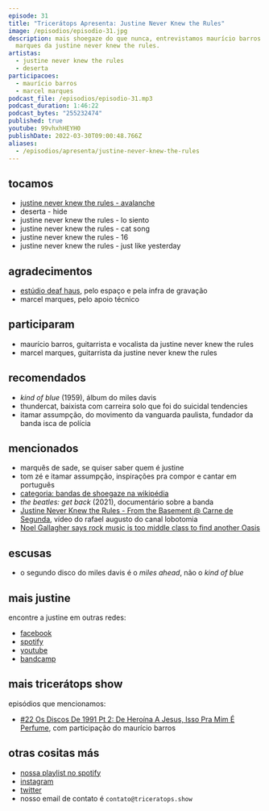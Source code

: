```yaml
---
episode: 31
title: "Tricerátops Apresenta: Justine Never Knew the Rules"
image: /episodios/episodio-31.jpg
description: mais shoegaze do que nunca, entrevistamos maurício barros e marcel
  marques da justine never knew the rules.
artistas:
  - justine never knew the rules
  - deserta
participacoes:
  - maurício barros
  - marcel marques
podcast_file: /episodios/episodio-31.mp3
podcast_duration: 1:46:22
podcast_bytes: "255232474"
published: true
youtube: 99vhxhHEYH0
publishDate: 2022-03-30T09:00:48.766Z
aliases:
  - /episodios/apresenta/justine-never-knew-the-rules
---
```

## tocamos

* [justine never knew the rules - avalanche](https://www.youtube.com/watch?v=IntXuBK0SGU)
* deserta - hide
* justine never knew the rules - lo siento
* justine never knew the rules - cat song
* justine never knew the rules - 16
* justine never knew the rules - just like yesterday

## agradecimentos

* [estúdio deaf haus](https://web.facebook.com/deafhauss), pelo espaço e pela infra de gravação
* marcel marques, pelo apoio técnico

## participaram

* maurício barros, guitarrista e vocalista da justine never knew the rules
* marcel marques, guitarrista da justine never knew the rules

## recomendados

* *kind of blue* (1959), álbum do miles davis
* thundercat, baixista com carreira solo que foi do suicidal tendencies
* itamar assumpção, do movimento da vanguarda paulista, fundador da banda isca de polícia

## mencionados

* marquês de sade, se quiser saber quem é justine
* tom zé e itamar assumpção, inspirações pra compor e cantar em português
* [categoria: bandas de shoegaze na wikipédia](https://pt.wikipedia.org/wiki/Categoria:Bandas_de_shoegaze)
* *the beatles: get back* (2021), documentário sobre a banda
* [Justine Never Knew the Rules - From the Basement @ Carne de Segunda](https://www.youtube.com/watch?v=9o_xW07WXcQ), vídeo do rafael augusto do canal lobotomia
* [Noel Gallagher says rock music is too middle class to find another Oasis](https://www.nme.com/news/music/noel-gallagher-says-rock-music-is-too-middle-class-to-find-another-oasis-3180820)

## escusas

* o segundo disco do miles davis é o *miles ahead*, não o *kind of blue*

## mais justine

encontre a justine em outras redes:

* [facebook](https://web.facebook.com/JustineNeverKnewTheRules)
* [spotify](https://open.spotify.com/artist/4ZRhqZbrX44jmQUvta3jo1)
* [youtube](https://www.youtube.com/user/jnktr)
* [bandcamp](https://justineneverknewtherules.bandcamp.com/)

## mais tricerátops show

episódios que mencionamos:

* [#22 Os Discos De 1991 Pt 2: De Heroína A Jesus, Isso Pra Mim É Perfume](https://www.triceratops.show/episodios/22/), com participação do maurício barros

## otras cositas más
* [nossa playlist no spotify](https://open.spotify.com/playlist/0UiztKuga6LmTAxWTsUQdw?si=fb96026bc1994d90)
* [instagram](https://www.instagram.com/triceratops.show/)
* [twitter](https://twitter.com/TriceratopsShow/)
* nosso email de contato é `contato@triceratops.show`
